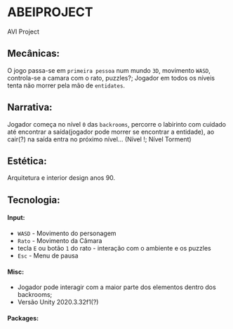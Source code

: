 # ABEIPROJECT
AVI Project

## Mecânicas: 
O jogo passa-se em `primeira pessoa` num mundo `3D`, movimento `WASD`, controla-se a camara com o rato, puzzles?; Jogador em todos os níveis tenta não morrer pela mão de `entidates`.

## Narrativa: 
Jogador começa no nível `0` das `backrooms`, percorre o labirinto com cuidado até encontrar a saída(jogador pode morrer se encontrar a entidade), ao cair(?) na saída entra no próximo nível... (Nível !; Nível Torment)

## Estética: 
Arquitetura e interior design anos 90.

## Tecnologia: 
#### Input:
- `WASD` - Movimento do personagem
- `Rato` - Movimento da Câmara
- tecla `E` ou botão `1` do rato - interação com o ambiente e os puzzles
- `Esc` - Menu de pausa

#### Misc:
- Jogador pode interagir com a maior parte dos elementos dentro dos backrooms;
- Versão Unity 2020.3.32f1(?)
#### Packages:
